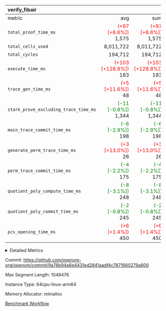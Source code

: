 | verify_fibair |||||
|:---|---:|---:|---:|---:|
|metric|avg|sum|max|min|
| `total_proof_time_ms ` | <span style='color: red'>(+97 [+6.6%])</span> 1,575 | <span style='color: red'>(+97 [+6.6%])</span> 1,575 | <span style='color: red'>(+97 [+6.6%])</span> 1,575 | <span style='color: red'>(+97 [+6.6%])</span> 1,575 |
| `total_cells_used    ` |  8,011,722 |  8,011,722 |  8,011,722 |  8,011,722 |
| `total_cycles        ` |  194,712 |  194,712 |  194,712 |  194,712 |
| `execute_time_ms     ` | <span style='color: red'>(+103 [+128.8%])</span> 183 | <span style='color: red'>(+103 [+128.8%])</span> 183 | <span style='color: red'>(+103 [+128.8%])</span> 183 | <span style='color: red'>(+103 [+128.8%])</span> 183 |
| `trace_gen_time_ms   ` | <span style='color: red'>(+5 [+11.6%])</span> 48 | <span style='color: red'>(+5 [+11.6%])</span> 48 | <span style='color: red'>(+5 [+11.6%])</span> 48 | <span style='color: red'>(+5 [+11.6%])</span> 48 |
| `stark_prove_excluding_trace_time_ms` | <span style='color: green'>(-11 [-0.8%])</span> 1,344 | <span style='color: green'>(-11 [-0.8%])</span> 1,344 | <span style='color: green'>(-11 [-0.8%])</span> 1,344 | <span style='color: green'>(-11 [-0.8%])</span> 1,344 |
| `main_trace_commit_time_ms` | <span style='color: green'>(-6 [-2.9%])</span> 198 | <span style='color: green'>(-6 [-2.9%])</span> 198 | <span style='color: green'>(-6 [-2.9%])</span> 198 | <span style='color: green'>(-6 [-2.9%])</span> 198 |
| `generate_perm_trace_time_ms` | <span style='color: red'>(+3 [+13.0%])</span> 26 | <span style='color: red'>(+3 [+13.0%])</span> 26 | <span style='color: red'>(+3 [+13.0%])</span> 26 | <span style='color: red'>(+3 [+13.0%])</span> 26 |
| `perm_trace_commit_time_ms` | <span style='color: green'>(-4 [-2.2%])</span> 175 | <span style='color: green'>(-4 [-2.2%])</span> 175 | <span style='color: green'>(-4 [-2.2%])</span> 175 | <span style='color: green'>(-4 [-2.2%])</span> 175 |
| `quotient_poly_compute_time_ms` | <span style='color: green'>(-8 [-3.1%])</span> 248 | <span style='color: green'>(-8 [-3.1%])</span> 248 | <span style='color: green'>(-8 [-3.1%])</span> 248 | <span style='color: green'>(-8 [-3.1%])</span> 248 |
| `quotient_poly_commit_time_ms` | <span style='color: green'>(-2 [-0.8%])</span> 245 | <span style='color: green'>(-2 [-0.8%])</span> 245 | <span style='color: green'>(-2 [-0.8%])</span> 245 | <span style='color: green'>(-2 [-0.8%])</span> 245 |
| `pcs_opening_time_ms ` | <span style='color: red'>(+6 [+1.4%])</span> 450 | <span style='color: red'>(+6 [+1.4%])</span> 450 | <span style='color: red'>(+6 [+1.4%])</span> 450 | <span style='color: red'>(+6 [+1.4%])</span> 450 |



<details>
<summary>Detailed Metrics</summary>

|  | verify_program_compile_ms | total_cells | stark_prove_excluding_trace_time_ms | quotient_poly_compute_time_ms | quotient_poly_commit_time_ms | perm_trace_commit_time_ms | pcs_opening_time_ms | main_trace_commit_time_ms |
| --- | --- | --- | --- | --- | --- | --- | --- |
|  | 4 | 32 | 9 | 0 | 1 | 0 | 2 | 5 | 

| air_name | rows | quotient_deg | main_cols | interactions | constraints | cells |
| --- | --- | --- | --- | --- | --- | --- |
| AccessAdapterAir<2> |  | 4 |  | 5 | 12 |  | 
| AccessAdapterAir<4> |  | 4 |  | 5 | 12 |  | 
| AccessAdapterAir<8> |  | 4 |  | 5 | 12 |  | 
| FibonacciAir | 16 | 1 | 2 |  | 5 | 32 | 
| FriReducedOpeningAir |  | 4 |  | 35 | 59 |  | 
| NativePoseidon2Air<BabyBearParameters>, 1> |  | 4 |  | 31 | 302 |  | 
| PhantomAir |  | 4 |  | 3 | 4 |  | 
| ProgramAir |  | 1 |  | 1 | 4 |  | 
| VariableRangeCheckerAir |  | 1 |  | 1 | 4 |  | 
| VmAirWrapper<BranchNativeAdapterAir, BranchEqualCoreAir<1> |  | 2 |  | 11 | 23 |  | 
| VmAirWrapper<JalNativeAdapterAir, JalCoreAir> |  | 4 |  | 7 | 6 |  | 
| VmAirWrapper<NativeAdapterAir<2, 0>, PublicValuesCoreAir> |  | 4 |  | 11 | 22 |  | 
| VmAirWrapper<NativeAdapterAir<2, 1>, FieldArithmeticCoreAir> |  | 4 |  | 15 | 23 |  | 
| VmAirWrapper<NativeLoadStoreAdapterAir<1>, NativeLoadStoreCoreAir<1> |  | 4 |  | 19 | 31 |  | 
| VmAirWrapper<NativeVectorizedAdapterAir<4>, FieldExtensionCoreAir> |  | 4 |  | 15 | 23 |  | 
| VmConnectorAir |  | 4 |  | 3 | 8 |  | 
| VolatileBoundaryAir |  | 4 |  | 4 | 16 |  | 

| group | trace_gen_time_ms | total_proof_time_ms | total_cycles | total_cells_used | total_cells | stark_prove_excluding_trace_time_ms | quotient_poly_compute_time_ms | quotient_poly_commit_time_ms | perm_trace_commit_time_ms | pcs_opening_time_ms | main_trace_commit_time_ms | generate_perm_trace_time_ms | fri.log_blowup | execute_time_ms |
| --- | --- | --- | --- | --- | --- | --- | --- | --- | --- | --- | --- | --- | --- | --- |
| verify_fibair | 48 | 1,575 | 194,712 | 8,011,722 | 23,304,216 | 1,344 | 248 | 245 | 175 | 450 | 198 | 26 | 2 | 183 | 

| group | air_name | rows | prep_cols | perm_cols | main_cols | cells |
| --- | --- | --- | --- | --- | --- | --- |
| verify_fibair | AccessAdapterAir<2> | 32,768 |  | 16 | 11 | 884,736 | 
| verify_fibair | AccessAdapterAir<4> | 16,384 |  | 16 | 13 | 475,136 | 
| verify_fibair | AccessAdapterAir<8> | 4,096 |  | 16 | 17 | 135,168 | 
| verify_fibair | FriReducedOpeningAir | 512 |  | 76 | 64 | 71,680 | 
| verify_fibair | NativePoseidon2Air<BabyBearParameters>, 1> | 2,048 |  | 36 | 348 | 786,432 | 
| verify_fibair | PhantomAir | 2,048 |  | 8 | 6 | 28,672 | 
| verify_fibair | ProgramAir | 8,192 |  | 8 | 10 | 147,456 | 
| verify_fibair | VariableRangeCheckerAir | 262,144 | 2 | 8 | 1 | 2,359,296 | 
| verify_fibair | VmAirWrapper<BranchNativeAdapterAir, BranchEqualCoreAir<1> | 32,768 |  | 28 | 23 | 1,671,168 | 
| verify_fibair | VmAirWrapper<JalNativeAdapterAir, JalCoreAir> | 8,192 |  | 12 | 10 | 180,224 | 
| verify_fibair | VmAirWrapper<NativeAdapterAir<2, 1>, FieldArithmeticCoreAir> | 131,072 |  | 20 | 30 | 6,553,600 | 
| verify_fibair | VmAirWrapper<NativeLoadStoreAdapterAir<1>, NativeLoadStoreCoreAir<1> | 131,072 |  | 24 | 41 | 8,519,680 | 
| verify_fibair | VmAirWrapper<NativeVectorizedAdapterAir<4>, FieldExtensionCoreAir> | 4,096 |  | 20 | 40 | 245,760 | 
| verify_fibair | VmConnectorAir | 2 | 1 | 8 | 4 | 24 | 
| verify_fibair | VolatileBoundaryAir | 65,536 |  | 8 | 11 | 1,245,184 | 

</details>


Commit: https://github.com/openvm-org/openvm/commit/9a76b94a6e4431ed2841aadf4c7871660279a800

Max Segment Length: 1048476

Instance Type: 64cpu-linux-arm64

Memory Allocator: mimalloc

[Benchmark Workflow](https://github.com/openvm-org/openvm/actions/runs/12627176088)
